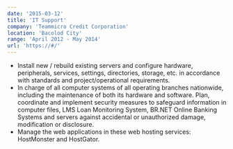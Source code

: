 ```yaml
---
date: '2015-03-12'
title: 'IT Support'
company: 'Teammicro Credit Corporation'
location: 'Bacolod City'
range: 'April 2012 - May 2014'
url: 'https://#/'
---
```


- Install new / rebuild existing servers and configure hardware, peripherals, services, settings, directories, storage, etc. in accordance with standards and project/operational requirements.
- In charge of all computer systems of all operating branches nationwide, including the maintenance of both its hardware and software. Plan, coordinate and implement security measures to safeguard information in computer files, LMS Loan Monitoring System, BR.NET Online Banking Systems and servers against accidental or unauthorized damage, modification or disclosure.
- Manage the web applications in these web hosting services: HostMonster and HostGator.
